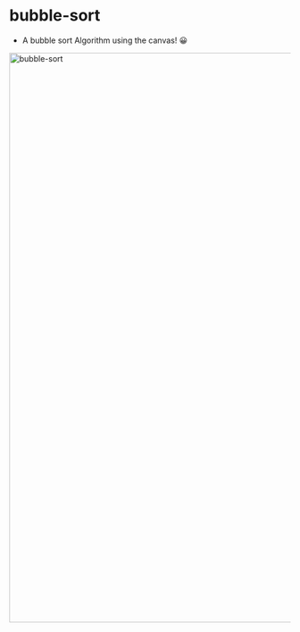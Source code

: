 # bubble-sort

* A bubble sort Algorithm using the canvas! 😀

<img width="1021" alt="bubble-sort" src="https://user-images.githubusercontent.com/38401811/115482844-6ef43880-a204-11eb-8a4c-20be07a95a7c.png">
